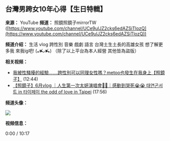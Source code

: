 ## 台灣男跨女10年心得【生日特輯】

**来源：** YouTube
**频道：** 照鏡照鏡子mirrorTW ([https://www.youtube.com/channel/UCe9ulJZ2cks6edAZSiTlozQ](https://www.youtube.com/channel/UCe9ulJZ2cks6edAZSiTlozQ))

**频道介绍：** 生活 vlog 跨性別 音樂 戲劇 語言 台灣土生土長的高雄女孩 想了解更多我 來我ig吧! (⁎⁍̴̛ᴗ⁍̴̛⁎) （除了以上平台為本人經營 其他皆為盜版）

**相关视频：**

*   [我被性騷擾的經驗.......跨性別可以同理女性嗎？metoo也發生在我身上【照鏡子】](https://www.youtube.com/watch?v=7ELWs1Nqy6w) (12:44)
*   [【照鏡子】6月vlog ｜人生第一次太妍演唱會🥲😭｜感動到哭死😭😭 태연곤서트 in 타이페이 the odd of love in Taipei](https://www.youtube.com/watch?v=-ZW_r9zhfAg) (17:56)

**频道头像：**

![](https://i.ytimg.com/an/e9ulJZ2cks6edAZSiTlozQ/featured_channel.jpg?v=5d397286)

**视频信息：**

0:00 / 10:17
